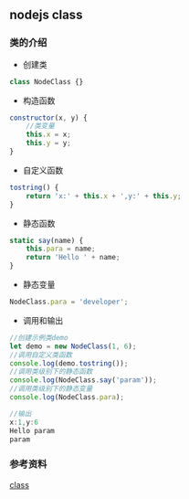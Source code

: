 ## nodejs class
### 类的介绍

+ 创建类

```js
class NodeClass {}
```
+ 构造函数
```js
constructor(x, y) {
    //类变量
    this.x = x;
    this.y = y;
}
```
+ 自定义函数
```js
tostring() {
    return 'x:' + this.x + ',y:' + this.y;
}
```
+ 静态函数
```js
static say(name) {
    this.para = name;
    return 'Hello ' + name;
}
```
+ 静态变量
```js
NodeClass.para = 'developer';
```
+ 调用和输出
```js
//创建示例类demo
let demo = new NodeClass(1, 6);
//调用自定义类函数
console.log(demo.tostring());
//调用类级别下的静态函数
console.log(NodeClass.say('param'));
//调用类级别下的静态变量
console.log(NodeClass.para);

//输出
x:1,y:6
Hello param
param
```

### 参考资料
[class](https://www.cnblogs.com/eczhou/p/7860616.html)